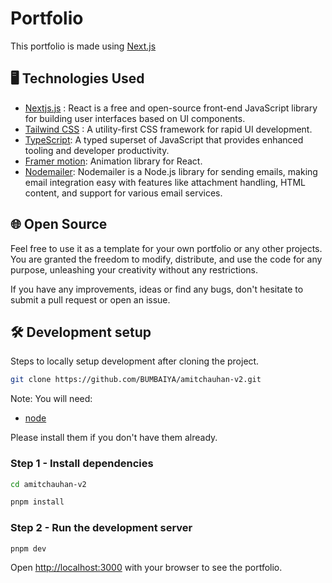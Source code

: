 # Portfolio

This portfolio is made using [Next.js](https://nextjs.org/)

## 🖥️ Technologies Used

- [Nextjs.js](https://nextjs.org/) : React is a free and open-source front-end JavaScript library for building user interfaces based on UI components.
- [Tailwind CSS](https://tailwindcss.com) : A utility-first CSS framework for rapid UI development.
- [TypeScript](https://www.typescriptlang.org): A typed superset of JavaScript that provides enhanced tooling and developer productivity.
- [Framer motion](https://www.framer.com/motion/): Animation library for React.
- [Nodemailer](https://nodemailer.com/): Nodemailer is a Node.js library for sending emails, making email integration easy with features like attachment handling, HTML content, and support for various email services.

## 🌐 Open Source

Feel free to use it as a template for your own portfolio or any other projects. You are granted the freedom to modify, distribute, and use the code for any purpose, unleashing your creativity without any restrictions.

If you have any improvements, ideas or find any bugs, don't hesitate to submit a pull request or open an issue.

## 🛠️ Development setup

Steps to locally setup development after cloning the project.

```sh
git clone https://github.com/BUMBAIYA/amitchauhan-v2.git
```

Note: You will need:

- [node](https://nodejs.org/)

Please install them if you don't have them already.

### Step 1 - Install dependencies

```bash
cd amitchauhan-v2
```

```bash
pnpm install
```

### Step 2 - Run the development server

```bash
pnpm dev
```

Open [http://localhost:3000](http://localhost:3000) with your browser to see the portfolio.
